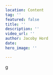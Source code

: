 ```yaml
---
location: Content
tag: ''
featured: false
title: ''
description: ''
video_url: ''
author: Jacoby Hord
date: 
hero_image: ''

---
```

g